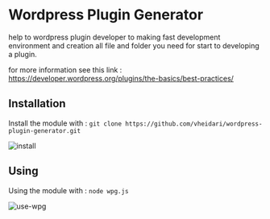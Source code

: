 # Wordpress Plugin Generator
help to wordpress plugin developer to making fast development environment and creation all file and folder you need for start to developing a plugin. 

for more information see this link : 
https://developer.wordpress.org/plugins/the-basics/best-practices/

## Installation
Install the module with : `git clone https://github.com/vheidari/wordpress-plugin-generator.git `

![install](https://user-images.githubusercontent.com/919149/27462260-b6ac93c6-57d4-11e7-8fd1-c8ed3fea2edb.gif)

## Using 
Using the module with : `node wpg.js`

![use-wpg](https://user-images.githubusercontent.com/919149/27462395-d2f279e6-57d5-11e7-9c3c-7c0817e6d794.gif)

